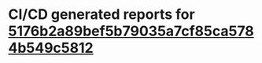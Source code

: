 # CI/CD generated reports for [5176b2a89bef5b79035a7cf85ca5784b549c5812](https://github.com/hydephp/develop/commit/5176b2a89bef5b79035a7cf85ca5784b549c5812)

